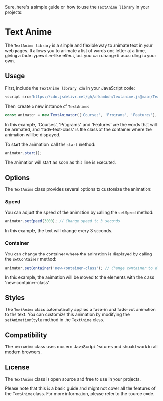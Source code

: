 Sure, here's a simple guide on how to use the `TextAnime library`  in your projects:

# Text Anime

The `TextAnime library`  is a simple and flexible way to animate text in your web pages. It allows you to animate a list of words one letter at a time, giving a fade  typewriter-like effect,
 but you can change it according to your own.

## Usage

First, include the `TextAnime library cdn` in your JavaScript code:

```javascript
<script src="https://cdn.jsdelivr.net/gh/ahkamboh/textanime.js@main/TextAnime.js/animator.js"></script>
```

Then, create a new instance of `TextAnime`:

```javascript
const animator = new TextAnimator(['Courses', 'Programs', 'Features'], 'fade-text-class');
```

In this example, 'Courses', 'Programs', and 'Features' are the words that will be animated, and 'fade-text-class' is the class of the container where the animation will be displayed.

To start the animation, call the `start` method:

```javascript
animator.start();
```

The animation will start as soon as this line is executed.

## Options

The `TextAnime` class provides several options to customize the animation:

### Speed

You can adjust the speed of the animation by calling the `setSpeed` method:

```javascript
animator.setSpeed(3000); // Change speed to 3 seconds
```

In this example, the text will change every 3 seconds.

### Container

You can change the container where the animation is displayed by calling the `setContainer` method:

```javascript
animator.setContainer('new-container-class'); // Change container to elements with class 'new-container-class'
```

In this example, the animation will be moved to the elements with the class 'new-container-class'.

## Styles

The `TextAnime` class automatically applies a fade-in and fade-out animation to the text. You can customize this animation by modifying the `setAnimationStyle` method in the `TextAnime` class.

## Compatibility

The `TextAnime` class uses modern JavaScript features and should work in all modern browsers.

## License

The `TextAnime` class is open source and free to use in your projects.

Please note that this is a basic guide and might not cover all the features of the `TextAnime` class. For more information, please refer to the source code.
